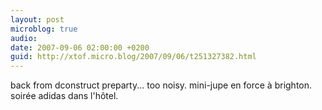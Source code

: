 ```yaml
---
layout: post
microblog: true
audio: 
date: 2007-09-06 02:00:00 +0200
guid: http://xtof.micro.blog/2007/09/06/t251327382.html
---
```

back from dconstruct preparty... too noisy. mini-jupe en force à brighton. soirée adidas dans l'hôtel.
